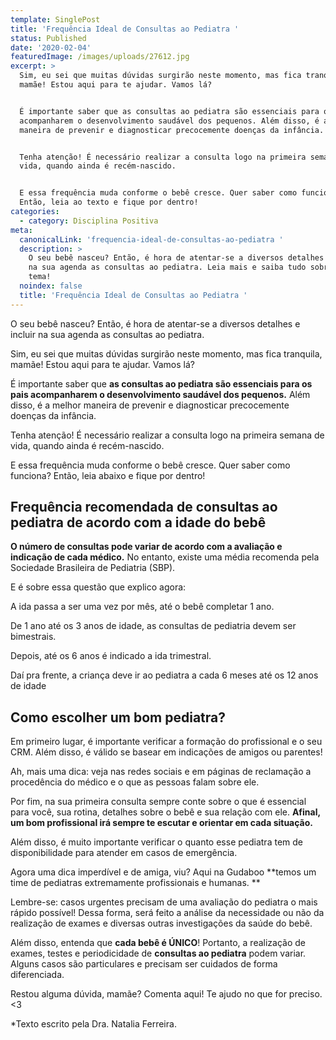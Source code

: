 ```yaml
---
template: SinglePost
title: 'Frequência Ideal de Consultas ao Pediatra '
status: Published
date: '2020-02-04'
featuredImage: /images/uploads/27612.jpg
excerpt: >
  Sim, eu sei que muitas dúvidas surgirão neste momento, mas fica tranquila,
  mamãe! Estou aqui para te ajudar. Vamos lá? 


  É importante saber que as consultas ao pediatra são essenciais para os pais
  acompanharem o desenvolvimento saudável dos pequenos. Além disso, é a melhor
  maneira de prevenir e diagnosticar precocemente doenças da infância.


  Tenha atenção! É necessário realizar a consulta logo na primeira semana de
  vida, quando ainda é recém-nascido. 


  E essa frequência muda conforme o bebê cresce. Quer saber como funciona?
  Então, leia ao texto e fique por dentro!
categories:
  - category: Disciplina Positiva
meta:
  canonicalLink: 'frequencia-ideal-de-consultas-ao-pediatra '
  description: >
    O seu bebê nasceu? Então, é hora de atentar-se a diversos detalhes e incluir
    na sua agenda as consultas ao pediatra. Leia mais e saiba tudo sobre esse
    tema! 
  noindex: false
  title: 'Frequência Ideal de Consultas ao Pediatra '
---
```

O seu bebê nasceu? Então, é hora de atentar-se a diversos detalhes e incluir na sua agenda as consultas ao pediatra.

Sim, eu sei que muitas dúvidas surgirão neste momento, mas fica tranquila, mamãe! Estou aqui para te ajudar.  Vamos lá? 

É importante saber que **as consultas ao pediatra são essenciais para os pais acompanharem o desenvolvimento saudável dos pequenos.** Além disso, é a melhor maneira de prevenir e diagnosticar precocemente doenças da infância.

Tenha atenção! É necessário realizar a consulta logo na primeira semana de vida, quando ainda é recém-nascido. 

E essa frequência muda conforme o bebê cresce. Quer saber como funciona? Então, leia abaixo e fique por dentro!

## Frequência recomendada  de consultas ao pediatra de  acordo com a idade do bebê

**O número de consultas pode variar de acordo com a avaliação e indicação de cada médico.** No entanto, existe uma média recomenda pela Sociedade Brasileira de Pediatria (SBP). 

E é sobre essa questão que explico agora: 

A ida passa a ser uma vez por mês, até o bebê completar 1 ano.

De 1 ano até os 3 anos de idade, as consultas de pediatria devem ser bimestrais.

Depois, até os 6 anos é indicado a ida trimestral.

Daí pra frente, a criança deve ir ao pediatra a cada 6 meses até os 12 anos de idade

## Como escolher um bom pediatra?

Em primeiro lugar, é importante verificar a formação do profissional e o seu CRM. Além disso, é válido se basear em indicações de amigos ou parentes!

Ah, mais uma dica: veja nas redes sociais e em páginas de reclamação a procedência do médico e o que as pessoas falam sobre ele. 

Por fim, na sua primeira consulta sempre conte sobre o que é essencial para você, sua rotina, detalhes sobre o bebê e sua relação com ele. **Afinal, um bom profissional irá sempre te escutar e orientar em cada situação.**

Além disso, é muito importante verificar o quanto esse pediatra tem de disponibilidade para atender em casos de emergência. 

Agora uma dica imperdível e de amiga, viu? Aqui na Gudaboo **temos um time de pediatras extremamente profissionais e humanas.
**

Lembre-se: casos urgentes precisam de uma avaliação do pediatra o mais rápido possível! Dessa forma, será feito a análise da necessidade ou não da realização de exames e diversas outras investigações da saúde do bebê. 

Além disso, entenda que **cada bebê é ÚNICO**! Portanto, a realização de exames, testes e periodicidade de **consultas ao pediatra** podem variar. Alguns casos são particulares e precisam ser cuidados de forma diferenciada. 

Restou alguma dúvida, mamãe? Comenta aqui! Te ajudo no que for preciso. <3

\*Texto escrito pela Dra. Natalia Ferreira.
